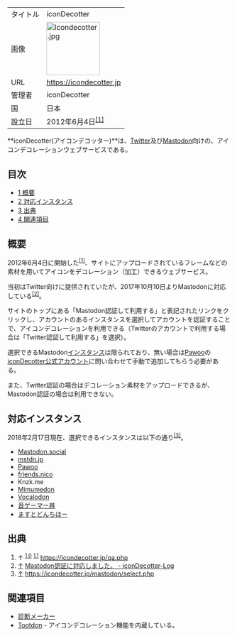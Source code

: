 <div>

|          |                                                                                                                                                                                                                                                                                                                            |
|----------|----------------------------------------------------------------------------------------------------------------------------------------------------------------------------------------------------------------------------------------------------------------------------------------------------------------------------|
| タイトル | iconDecotter                                                                                                                                                                                                                                                                                                               |
| 画像     | [<img src="/images/thumb/8/81/Icondecotter.jpg/120px-Icondecotter.jpg" srcset="/images/thumb/8/81/Icondecotter.jpg/180px-Icondecotter.jpg 1.5x, /images/thumb/8/81/Icondecotter.jpg/240px-Icondecotter.jpg 2x" width="120" height="120" alt="Icondecotter.jpg" />](/%E3%83%95%E3%82%A1%E3%82%A4%E3%83%AB:Icondecotter.jpg) |
| URL      | <a href="https://icondecotter.jp" rel="nofollow">https://icondecotter.jp</a>                                                                                                                                                                                                                                               |
| 管理者   | iconDecotter                                                                                                                                                                                                                                                                                                               |
| 国       | 日本                                                                                                                                                                                                                                                                                                                       |
| 設立日   | 2012年6月4日<sup>[\[1\]](#cite_note-start-1)</sup>                                                                                                                                                                                                                                                                         |

  
**iconDecotter(アイコンデコッター)**は、[Twitter](/Twitter "Twitter")及び[Mastodon](/Mastodon "Mastodon")向けの、アイコンデコレーションウェブサービスである。

<div>

<div lang="ja" dir="ltr">

## 目次

</div>

-   [1 概要](#.E6.A6.82.E8.A6.81)
-   [2 対応インスタンス](#.E5.AF.BE.E5.BF.9C.E3.82.A4.E3.83.B3.E3.82.B9.E3.82.BF.E3.83.B3.E3.82.B9)
-   [3 出典](#.E5.87.BA.E5.85.B8)
-   [4 関連項目](#.E9.96.A2.E9.80.A3.E9.A0.85.E7.9B.AE)

</div>

## 概要

2012年6月4日に開始した<sup>[\[1\]](#cite_note-start-1)</sup>、サイトにアップロードされているフレームなどの素材を用いてアイコンをデコレーション（加工）できるウェブサービス。

当初はTwitter向けに提供されていたが、2017年10月10日よりMastodonに対応している<sup>[\[2\]](#cite_note-2)</sup>。

サイトのトップにある「Mastodon認証して利用する」と表記されたリンクをクリックし、アカウントのあるインスタンスを選択してアカウントを認証することで、アイコンデコレーションを利用できる（Twitterのアカウントで利用する場合は「Twitter認証して利用する」を選択）。

選択できるMastodon[インスタンス](/%E3%82%A4%E3%83%B3%E3%82%B9%E3%82%BF%E3%83%B3%E3%82%B9 "インスタンス")は限られており、無い場合は[Pawoo](/Pawoo "Pawoo")の<a href="https://pawoo.net/@iconDecotter" rel="nofollow">iconDecotter公式アカウント</a>に問い合わせて手動で追加してもらう必要がある。

また、Twitter認証の場合はデコレーション素材をアップロードできるが、Mastodon認証の場合は利用できない。

## 対応インスタンス

2018年2月17日現在、選択できるインスタンスは以下の通り<sup>[\[3\]](#cite_note-3)</sup>。

-   [Mastodon.social](/Mastodon.social "Mastodon.social")
-   [mstdn.jp](/Mstdn.jp "Mstdn.jp")
-   [Pawoo](/Pawoo "Pawoo")
-   [friends.nico](/Friends.nico "Friends.nico")
-   Knzk.me
-   [Mimumedon](/Mimumedon "Mimumedon")
-   [Vocalodon](/Vocalodon "Vocalodon")
-   [音ゲーマー丼](/Otogamer.me "Otogamer.me")
-   [ますとどんちほー](/Mstdn.kemono-friends.info "Mstdn.kemono-friends.info")

## 出典

<div>

1.  ↑ <sup>[1.0](#cite_ref-start_1-0)</sup> <sup>[1.1](#cite_ref-start_1-1)</sup> <a href="https://icondecotter.jp/qa.php" rel="nofollow">https://icondecotter.jp/qa.php</a>
2.  [↑](#cite_ref-2) <a href="https://icondecotter.jp/blog/2017/10/12/mastodon%e8%aa%8d%e8%a8%bc%e3%81%ab%e5%af%be%e5%bf%9c%e3%81%97%e3%81%be%e3%81%97%e3%81%9f%e3%80%82/" rel="nofollow">Mastodon認証に対応しました。 - iconDecotter-Log</a>
3.  [↑](#cite_ref-3) <a href="https://icondecotter.jp/mastodon/select.php" rel="nofollow">https://icondecotter.jp/mastodon/select.php</a>

</div>

## 関連項目

-   [診断メーカー](/%E8%A8%BA%E6%96%AD%E3%83%A1%E3%83%BC%E3%82%AB%E3%83%BC "診断メーカー")
-   [Tootdon](/Tootdon "Tootdon") - アイコンデコレーション機能を内蔵している。

</div>
